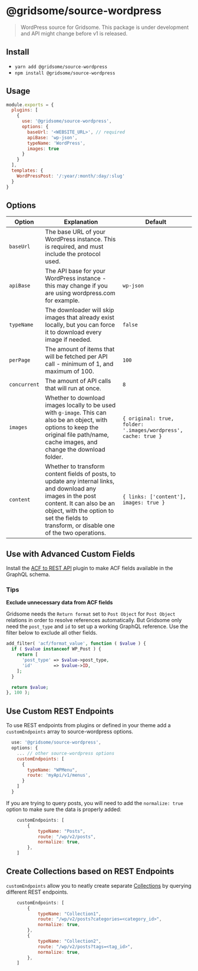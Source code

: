 # @gridsome/source-wordpress

> WordPress source for Gridsome. This package is under development and
API might change before v1 is released.

## Install
- `yarn add @gridsome/source-wordpress`
- `npm install @gridsome/source-wordpress`

## Usage

```js
module.exports = {
  plugins: [
    {
      use: '@gridsome/source-wordpress',
      options: {
        baseUrl: '<WEBSITE_URL>', // required
        apiBase: 'wp-json',
        typeName: 'WordPress',
        images: true
      }
    }
  ],
  templates: {
    WordPressPost: '/:year/:month/:day/:slug'
  }
}
```

## Options

| Option | Explanation | Default |
|-|-|-|
| `baseUrl` | The base URL of your WordPress instance. This is required, and must include the protocol used. |  |
| `apiBase` | The API base for your WordPress instance - this may change if you are using wordpress.com for example. | `wp-json` |
| `typeName` | The downloader will skip images that already exist locally, but you can force it to download every image if needed. | `false` |
| `perPage` | The amount of items that will be fetched per API call - minimum of 1, and maximum of 100. | `100` |
| `concurrent` | The amount of API calls that will run at once. | `8` |
| `images` | Whether to download images locally to be used with `g-image`. This can also be an object, with options to keep the original file path/name, cache images, and change the download folder. | `{ original: true, folder: '.images/wordpress', cache: true }` |
| `content` | Whether to transform content fields of posts, to update any internal links, and download any images in the post content. It can also be an object, with the option to set the fields to transform, or disable one of the two operations. | `{ links: ['content'], images: true }` |

## Use with Advanced Custom Fields

Install the [ACF to REST API](https://github.com/airesvsg/acf-to-rest-api) plugin to make ACF fields available in the GraphQL schema.

### Tips

**Exclude unnecessary data from ACF fields**

Gridsome needs the `Return format` set to `Post Object` for `Post Object` relations in order to resolve references automatically. But Gridsome only need the `post_type` and `id` to set up a working GraphQL reference. Use the filter below to exclude all other fields.

```php
add_filter( 'acf/format_value', function ( $value ) {
  if ( $value instanceof WP_Post ) {
    return [
      'post_type' => $value->post_type,
      'id'        => $value->ID,
    ];
  }

  return $value;
}, 100 );
```

## Use Custom REST Endpoints

To use REST endpoints from plugins or defined in your theme add a `customEndpoints` array to source-wordpress options.


```js
  use: '@gridsome/source-wordpress',
  options: {
    ... // other source-wordpress options
    customEndpoints: [
      {
        typeName: "WPMenu",
        route: 'myApi/v1/menus',
      }
    ]
  }
```

If you are trying to query posts, you will need to add the `normalize: true` option to make sure the data is properly added:

```js
    customEndpoints: [
        {
            typeName: "Posts",
            route: "/wp/v2/posts",
            normalize: true,
        },
    ]
```

## Create Collections based on REST Endpoints

`customEndpoints` allow you to neatly create separate [Collections](https://gridsome.org/docs/collections/#collections) by querying different REST endpoints.

```js
    customEndpoints: [
        {
            typeName: "Collection1",
            route: "/wp/v2/posts?categories=<category_id>",
            normalize: true,
        },
        {
            typeName: "Collection2",
            route: "/wp/v2/posts?tags=<tag_id>",
            normalize: true,
        },
    ]
```
